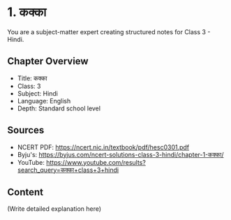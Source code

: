 # 1. कक्का

You are a subject-matter expert creating structured notes for Class 3 - Hindi.

## Chapter Overview
- Title: कक्का
- Class: 3
- Subject: Hindi
- Language: English
- Depth: Standard school level

## Sources
- NCERT PDF: https://ncert.nic.in/textbook/pdf/hesc0301.pdf
- Byju's: https://byjus.com/ncert-solutions-class-3-hindi/chapter-1-कक्का/
- YouTube: https://www.youtube.com/results?search_query=कक्का+class+3+hindi

## Content
(Write detailed explanation here)
